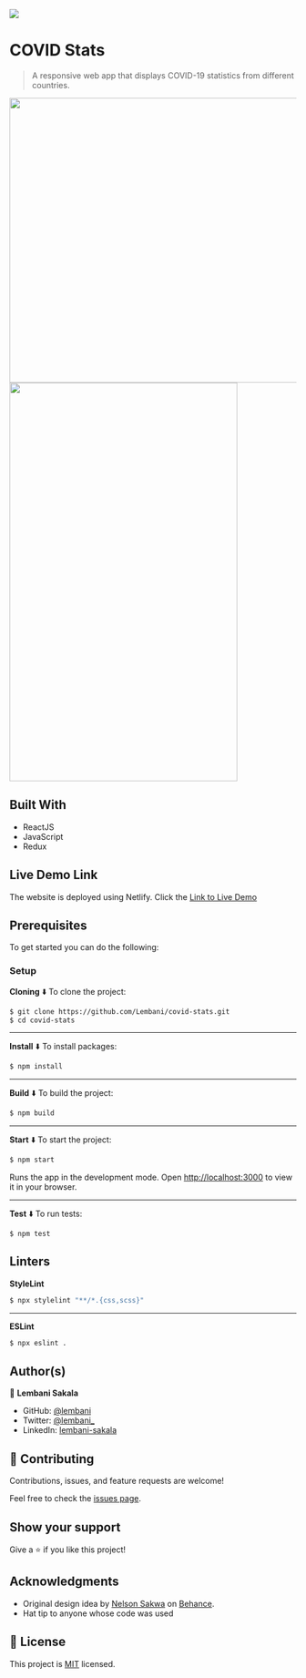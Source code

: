 ![](https://img.shields.io/badge/Microverse-blueviolet)

# COVID Stats

> A responsive web app that displays COVID-19 statistics from different countries.


<img src="https://user-images.githubusercontent.com/30483991/175783335-b6b4a702-fa25-4605-b47e-acbbe98c45b0.png" width="800px" height="500px" />

<img src="https://user-images.githubusercontent.com/30483991/175783342-e2a6b4b4-5e86-4b86-b6d2-e8330724af02.png" width="400px" height="700px" />

## Built With

- ReactJS
- JavaScript
- Redux

## Live Demo Link

The website is deployed using Netlify.
Click the [Link to Live Demo](https://covid-stat-euro.netlify.app/)

## Prerequisites

To get started you can do the following:

### Setup

**Cloning** ⬇️
To clone the project:

```bash
$ git clone https://github.com/Lembani/covid-stats.git
$ cd covid-stats
```

<hr>

**Install** ⬇️
To install packages:

```bash
$ npm install
```

<hr>

**Build** ⬇️
To build the project:

```bash
$ npm build
```

<hr>

**Start** ⬇️
To start the project:

```bash
$ npm start
```

Runs the app in the development mode.
Open [http://localhost:3000](http://localhost:3000) to view it in your browser.

<hr>

**Test** ⬇️
To run tests:
```
$ npm test
```

## Linters

**StyleLint**
```bash
$ npx stylelint "**/*.{css,scss}"
```

<hr>

**ESLint**

```bash
$ npx eslint .
```

## Author(s)

👤 **Lembani Sakala**

- GitHub: [@lembani](https://github.com/lembani)
- Twitter: [@lembani_](https://twitter.com/lembani_)
- LinkedIn: [lembani-sakala](https://linkedin.com/in/lembani-sakala)

## 🤝 Contributing

Contributions, issues, and feature requests are welcome!

Feel free to check the [issues page](../../issues/).

## Show your support

Give a ⭐️ if you like this project!

## Acknowledgments

- Original design idea by [Nelson Sakwa](https://www.behance.net/sakwadesignstudio) on [Behance](https://www.behance.net/gallery/31579789/Ballhead-App-(Free-PSDs)).
- Hat tip to anyone whose code was used

## 📝 License

This project is [MIT](./MIT.md) licensed.
